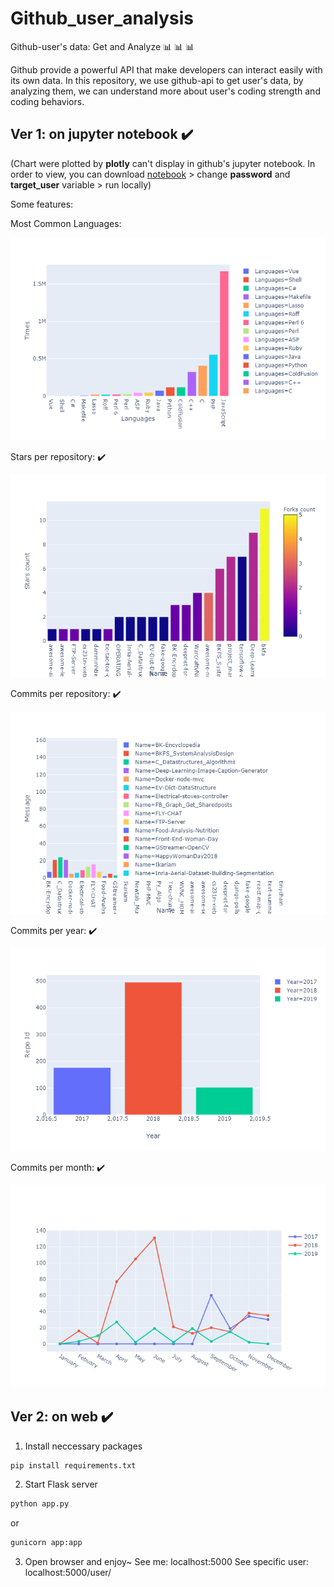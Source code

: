 # Github_user_analysis
Github-user's data: Get and Analyze :bar_chart: :bar_chart: :bar_chart:

Github provide a powerful API that make developers can interact easily with its own data. In this repository, we use github-api to get user's data, by analyzing them, we can understand more about user's coding strength and coding behaviors.

## Ver 1: on jupyter notebook :heavy_check_mark:

(Chart were plotted by **plotly** can't display in github's jupyter notebook. In order to view, you can download [notebook](https://github.com/damminhtien/Github_user_analysis/blob/master/Github_user_analysis.ipynb) > change **password** and **target_user** variable > run locally)

Some features:

Most Common Languages:

![most_common_languages](https://github.com/damminhtien/Github_user_analysis/blob/master/most_common_languages.png)
<br/>

Stars per repository: :heavy_check_mark:

![star_per_repo](https://github.com/damminhtien/Github_user_analysis/blob/master/star_per_repo.png)
<br/>

Commits per repository: :heavy_check_mark:

![commit_per_repo](https://github.com/damminhtien/Github_user_analysis/blob/master/commit_per_repo.png)
<br/>

Commits per year: :heavy_check_mark:

![commit_per_year](https://github.com/damminhtien/Github_user_analysis/blob/master/commit_per_year.png)
<br/>

Commits per month: :heavy_check_mark:

![commit_per_month](https://github.com/damminhtien/Github_user_analysis/blob/master/commit_per_month.png)

## Ver 2: on web :heavy_check_mark:
1. Install neccessary packages
```bash
pip install requirements.txt
```

2. Start Flask server
```bash
python app.py
```
or
```bash
gunicorn app:app
```

3. Open browser and enjoy~
See me: localhost:5000
See specific user: localhost:5000/user/<user-name>